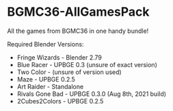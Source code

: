 # BGMC36-AllGamesPack

All the games from BGMC36 in one handy bundle!

Required Blender Versions:
- Fringe Wizards -  Blender 2.79
- Blue Racer - UPBGE 0.3 (unsure of exact version)
- Two Color - (unsure of version used)
- Maze - UPBGE 0.2.5
- Art Raider - Standalone
- Rivals Gone Bad - UPBGE 0.3.0 (Aug 8th, 2021 build)
- 2Cubes2Colors - UPBGE 0.2.5
